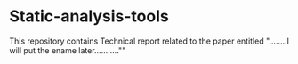 # Static-analysis-tools
This repository contains Technical report related to the paper entitled "........I will put the ename later...........""
